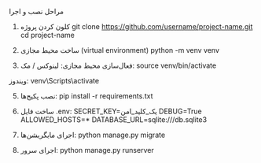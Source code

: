 مراحل نصب و اجرا
1. کلون کردن پروژه
git clone https://github.com/username/project-name.git
cd project-name

3. ساخت محیط مجازی (virtual environment)
python -m venv venv


4. فعال‌سازی محیط مجازی:
لینوکس / مک:
source venv/bin/activate

ویندوز:
venv\Scripts\activate


5. نصب پکیج‌ها:
pip install -r requirements.txt


6. ساخت فایل .env:
SECRET_KEY=یک_کلید_امن
DEBUG=True
ALLOWED_HOSTS=*
DATABASE_URL=sqlite:///db.sqlite3


7. اجرای مایگریشن‌ها:
python manage.py migrate


8. اجرای سرور:
python manage.py runserver
